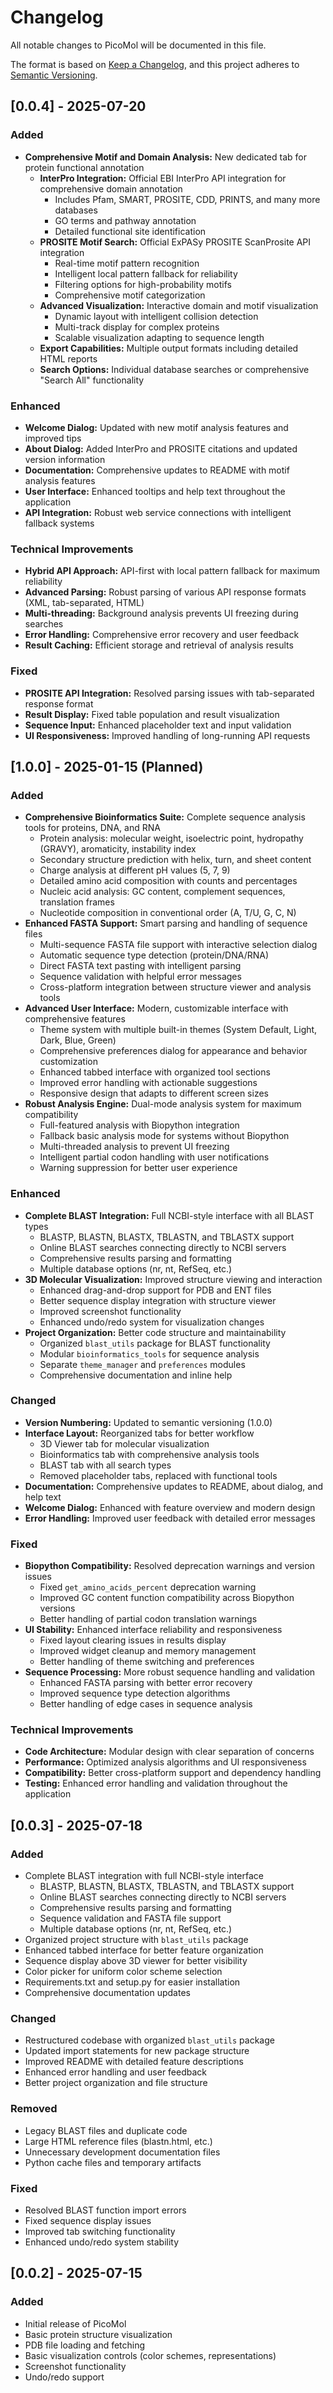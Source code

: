 # Changelog

All notable changes to PicoMol will be documented in this file.

The format is based on [Keep a Changelog](https://keepachangelog.com/en/1.0.0/),
and this project adheres to [Semantic Versioning](https://semver.org/spec/v2.0.0.html).

## [0.0.4] - 2025-07-20
### Added
- **Comprehensive Motif and Domain Analysis:** New dedicated tab for protein functional annotation
  - **InterPro Integration:** Official EBI InterPro API integration for comprehensive domain annotation
    - Includes Pfam, SMART, PROSITE, CDD, PRINTS, and many more databases
    - GO terms and pathway annotation
    - Detailed functional site identification
  - **PROSITE Motif Search:** Official ExPASy PROSITE ScanProsite API integration
    - Real-time motif pattern recognition
    - Intelligent local pattern fallback for reliability
    - Filtering options for high-probability motifs
    - Comprehensive motif categorization
  - **Advanced Visualization:** Interactive domain and motif visualization
    - Dynamic layout with intelligent collision detection
    - Multi-track display for complex proteins
    - Scalable visualization adapting to sequence length
  - **Export Capabilities:** Multiple output formats including detailed HTML reports
  - **Search Options:** Individual database searches or comprehensive "Search All" functionality

### Enhanced
- **Welcome Dialog:** Updated with new motif analysis features and improved tips
- **About Dialog:** Added InterPro and PROSITE citations and updated version information
- **Documentation:** Comprehensive updates to README with motif analysis features
- **User Interface:** Enhanced tooltips and help text throughout the application
- **API Integration:** Robust web service connections with intelligent fallback systems

### Technical Improvements
- **Hybrid API Approach:** API-first with local pattern fallback for maximum reliability
- **Advanced Parsing:** Robust parsing of various API response formats (XML, tab-separated, HTML)
- **Multi-threading:** Background analysis prevents UI freezing during searches
- **Error Handling:** Comprehensive error recovery and user feedback
- **Result Caching:** Efficient storage and retrieval of analysis results

### Fixed
- **PROSITE API Integration:** Resolved parsing issues with tab-separated response format
- **Result Display:** Fixed table population and result visualization
- **Sequence Input:** Enhanced placeholder text and input validation
- **UI Responsiveness:** Improved handling of long-running API requests

## [1.0.0] - 2025-01-15 (Planned)
### Added
- **Comprehensive Bioinformatics Suite:** Complete sequence analysis tools for proteins, DNA, and RNA
  - Protein analysis: molecular weight, isoelectric point, hydropathy (GRAVY), aromaticity, instability index
  - Secondary structure prediction with helix, turn, and sheet content
  - Charge analysis at different pH values (5, 7, 9)
  - Detailed amino acid composition with counts and percentages
  - Nucleic acid analysis: GC content, complement sequences, translation frames
  - Nucleotide composition in conventional order (A, T/U, G, C, N)
- **Enhanced FASTA Support:** Smart parsing and handling of sequence files
  - Multi-sequence FASTA file support with interactive selection dialog
  - Automatic sequence type detection (protein/DNA/RNA)
  - Direct FASTA text pasting with intelligent parsing
  - Sequence validation with helpful error messages
  - Cross-platform integration between structure viewer and analysis tools
- **Advanced User Interface:** Modern, customizable interface with comprehensive features
  - Theme system with multiple built-in themes (System Default, Light, Dark, Blue, Green)
  - Comprehensive preferences dialog for appearance and behavior customization
  - Enhanced tabbed interface with organized tool sections
  - Improved error handling with actionable suggestions
  - Responsive design that adapts to different screen sizes
- **Robust Analysis Engine:** Dual-mode analysis system for maximum compatibility
  - Full-featured analysis with Biopython integration
  - Fallback basic analysis mode for systems without Biopython
  - Multi-threaded analysis to prevent UI freezing
  - Intelligent partial codon handling with user notifications
  - Warning suppression for better user experience

### Enhanced
- **Complete BLAST Integration:** Full NCBI-style interface with all BLAST types
  - BLASTP, BLASTN, BLASTX, TBLASTN, and TBLASTX support
  - Online BLAST searches connecting directly to NCBI servers
  - Comprehensive results parsing and formatting
  - Multiple database options (nr, nt, RefSeq, etc.)
- **3D Molecular Visualization:** Improved structure viewing and interaction
  - Enhanced drag-and-drop support for PDB and ENT files
  - Better sequence display integration with structure viewer
  - Improved screenshot functionality
  - Enhanced undo/redo system for visualization changes
- **Project Organization:** Better code structure and maintainability
  - Organized `blast_utils` package for BLAST functionality
  - Modular `bioinformatics_tools` for sequence analysis
  - Separate `theme_manager` and `preferences` modules
  - Comprehensive documentation and inline help

### Changed
- **Version Numbering:** Updated to semantic versioning (1.0.0)
- **Interface Layout:** Reorganized tabs for better workflow
  - 3D Viewer tab for molecular visualization
  - Bioinformatics tab with comprehensive analysis tools
  - BLAST tab with all search types
  - Removed placeholder tabs, replaced with functional tools
- **Documentation:** Comprehensive updates to README, about dialog, and help text
- **Welcome Dialog:** Enhanced with feature overview and modern design
- **Error Handling:** Improved user feedback with detailed error messages

### Fixed
- **Biopython Compatibility:** Resolved deprecation warnings and version issues
  - Fixed `get_amino_acids_percent` deprecation warning
  - Improved GC content function compatibility across Biopython versions
  - Better handling of partial codon translation warnings
- **UI Stability:** Enhanced interface reliability and responsiveness
  - Fixed layout clearing issues in results display
  - Improved widget cleanup and memory management
  - Better handling of theme switching and preferences
- **Sequence Processing:** More robust sequence handling and validation
  - Enhanced FASTA parsing with better error recovery
  - Improved sequence type detection algorithms
  - Better handling of edge cases in sequence analysis

### Technical Improvements
- **Code Architecture:** Modular design with clear separation of concerns
- **Performance:** Optimized analysis algorithms and UI responsiveness
- **Compatibility:** Better cross-platform support and dependency handling
- **Testing:** Enhanced error handling and validation throughout the application

## [0.0.3] - 2025-07-18
### Added
- Complete BLAST integration with full NCBI-style interface
  - BLASTP, BLASTN, BLASTX, TBLASTN, and TBLASTX support
  - Online BLAST searches connecting directly to NCBI servers
  - Comprehensive results parsing and formatting
  - Sequence validation and FASTA file support
  - Multiple database options (nr, nt, RefSeq, etc.)
- Organized project structure with `blast_utils` package
- Enhanced tabbed interface for better feature organization
- Sequence display above 3D viewer for better visibility
- Color picker for uniform color scheme selection
- Requirements.txt and setup.py for easier installation
- Comprehensive documentation updates

### Changed
- Restructured codebase with organized `blast_utils` package
- Updated import statements for new package structure
- Improved README with detailed feature descriptions
- Enhanced error handling and user feedback
- Better project organization and file structure

### Removed
- Legacy BLAST files and duplicate code
- Large HTML reference files (blastn.html, etc.)
- Unnecessary development documentation files
- Python cache files and temporary artifacts

### Fixed
- Resolved BLAST function import errors
- Fixed sequence display issues
- Improved tab switching functionality
- Enhanced undo/redo system stability

## [0.0.2] - 2025-07-15
### Added
- Initial release of PicoMol
- Basic protein structure visualization
- PDB file loading and fetching
- Basic visualization controls (color schemes, representations)
- Screenshot functionality
- Undo/redo support